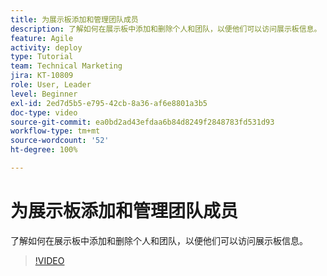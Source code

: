 ```yaml
---
title: 为展示板添加和管理团队成员
description: 了解如何在展示板中添加和删除个人和团队，以便他们可以访问展示板信息。
feature: Agile
activity: deploy
type: Tutorial
team: Technical Marketing
jira: KT-10809
role: User, Leader
level: Beginner
exl-id: 2ed7d5b5-e795-42cb-8a36-af6e8801a3b5
doc-type: video
source-git-commit: ea0bd2ad43efdaa6b84d8249f2848783fd531d93
workflow-type: tm+mt
source-wordcount: '52'
ht-degree: 100%

---
```


# 为展示板添加和管理团队成员

了解如何在展示板中添加和删除个人和团队，以便他们可以访问展示板信息。

>[!VIDEO](https://video.tv.adobe.com/v/346808/?quality=12&learn=on)
